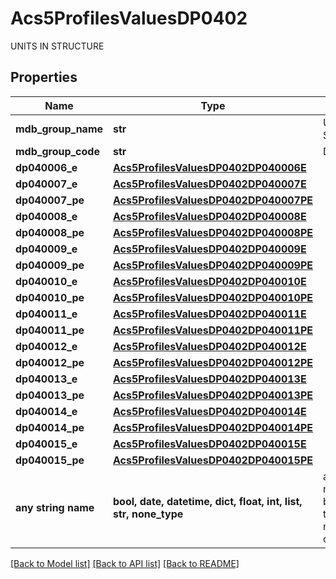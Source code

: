 # Acs5ProfilesValuesDP0402

UNITS IN STRUCTURE

## Properties
Name | Type | Description | Notes
------------ | ------------- | ------------- | -------------
**mdb_group_name** | **str** | UNITS IN STRUCTURE | 
**mdb_group_code** | **str** | DP0402 | 
**dp040006_e** | [**Acs5ProfilesValuesDP0402DP040006E**](Acs5ProfilesValuesDP0402DP040006E.md) |  | 
**dp040007_e** | [**Acs5ProfilesValuesDP0402DP040007E**](Acs5ProfilesValuesDP0402DP040007E.md) |  | 
**dp040007_pe** | [**Acs5ProfilesValuesDP0402DP040007PE**](Acs5ProfilesValuesDP0402DP040007PE.md) |  | 
**dp040008_e** | [**Acs5ProfilesValuesDP0402DP040008E**](Acs5ProfilesValuesDP0402DP040008E.md) |  | 
**dp040008_pe** | [**Acs5ProfilesValuesDP0402DP040008PE**](Acs5ProfilesValuesDP0402DP040008PE.md) |  | 
**dp040009_e** | [**Acs5ProfilesValuesDP0402DP040009E**](Acs5ProfilesValuesDP0402DP040009E.md) |  | 
**dp040009_pe** | [**Acs5ProfilesValuesDP0402DP040009PE**](Acs5ProfilesValuesDP0402DP040009PE.md) |  | 
**dp040010_e** | [**Acs5ProfilesValuesDP0402DP040010E**](Acs5ProfilesValuesDP0402DP040010E.md) |  | 
**dp040010_pe** | [**Acs5ProfilesValuesDP0402DP040010PE**](Acs5ProfilesValuesDP0402DP040010PE.md) |  | 
**dp040011_e** | [**Acs5ProfilesValuesDP0402DP040011E**](Acs5ProfilesValuesDP0402DP040011E.md) |  | 
**dp040011_pe** | [**Acs5ProfilesValuesDP0402DP040011PE**](Acs5ProfilesValuesDP0402DP040011PE.md) |  | 
**dp040012_e** | [**Acs5ProfilesValuesDP0402DP040012E**](Acs5ProfilesValuesDP0402DP040012E.md) |  | 
**dp040012_pe** | [**Acs5ProfilesValuesDP0402DP040012PE**](Acs5ProfilesValuesDP0402DP040012PE.md) |  | 
**dp040013_e** | [**Acs5ProfilesValuesDP0402DP040013E**](Acs5ProfilesValuesDP0402DP040013E.md) |  | 
**dp040013_pe** | [**Acs5ProfilesValuesDP0402DP040013PE**](Acs5ProfilesValuesDP0402DP040013PE.md) |  | 
**dp040014_e** | [**Acs5ProfilesValuesDP0402DP040014E**](Acs5ProfilesValuesDP0402DP040014E.md) |  | 
**dp040014_pe** | [**Acs5ProfilesValuesDP0402DP040014PE**](Acs5ProfilesValuesDP0402DP040014PE.md) |  | 
**dp040015_e** | [**Acs5ProfilesValuesDP0402DP040015E**](Acs5ProfilesValuesDP0402DP040015E.md) |  | 
**dp040015_pe** | [**Acs5ProfilesValuesDP0402DP040015PE**](Acs5ProfilesValuesDP0402DP040015PE.md) |  | 
**any string name** | **bool, date, datetime, dict, float, int, list, str, none_type** | any string name can be used but the value must be the correct type | [optional]

[[Back to Model list]](../README.md#documentation-for-models) [[Back to API list]](../README.md#documentation-for-api-endpoints) [[Back to README]](../README.md)


